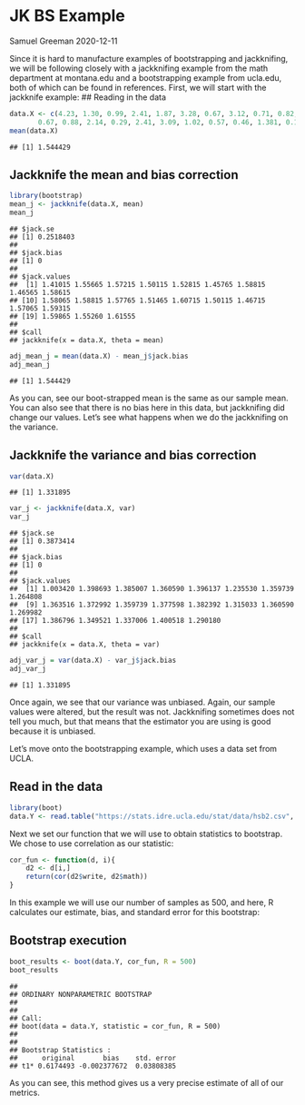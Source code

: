 JK BS Example
================
Samuel Greeman
2020-12-11

Since it is hard to manufacture examples of bootstrapping and
jackknifing, we will be following closely with a jackknifing example
from the math department at montana.edu and a bootstrapping example from
ucla.edu, both of which can be found in references. First, we will start
with the jackknife example: \## Reading in the data

``` r
data.X <- c(4.23, 1.30, 0.99, 2.41, 1.87, 3.28, 0.67, 3.12, 0.71, 0.82,
       0.67, 0.88, 2.14, 0.29, 2.41, 3.09, 1.02, 0.57, 0.46, 1.381, 0.122)
mean(data.X)
```

    ## [1] 1.544429

## Jackknife the mean and bias correction

``` r
library(bootstrap)
mean_j <- jackknife(data.X, mean)
mean_j
```

    ## $jack.se
    ## [1] 0.2518403
    ## 
    ## $jack.bias
    ## [1] 0
    ## 
    ## $jack.values
    ##  [1] 1.41015 1.55665 1.57215 1.50115 1.52815 1.45765 1.58815 1.46565 1.58615
    ## [10] 1.58065 1.58815 1.57765 1.51465 1.60715 1.50115 1.46715 1.57065 1.59315
    ## [19] 1.59865 1.55260 1.61555
    ## 
    ## $call
    ## jackknife(x = data.X, theta = mean)

``` r
adj_mean_j = mean(data.X) - mean_j$jack.bias
adj_mean_j
```

    ## [1] 1.544429

As you can, see our boot-strapped mean is the same as our sample mean.
You can also see that there is no bias here in this data, but
jackknifing did change our values. Let’s see what happens when we do the
jackknifing on the variance.

## Jackknife the variance and bias correction

``` r
var(data.X)
```

    ## [1] 1.331895

``` r
var_j <- jackknife(data.X, var)
var_j
```

    ## $jack.se
    ## [1] 0.3873414
    ## 
    ## $jack.bias
    ## [1] 0
    ## 
    ## $jack.values
    ##  [1] 1.003420 1.398693 1.385007 1.360590 1.396137 1.235530 1.359739 1.264808
    ##  [9] 1.363516 1.372992 1.359739 1.377598 1.382392 1.315033 1.360590 1.269982
    ## [17] 1.386796 1.349521 1.337006 1.400518 1.290180
    ## 
    ## $call
    ## jackknife(x = data.X, theta = var)

``` r
adj_var_j = var(data.X) - var_j$jack.bias
adj_var_j
```

    ## [1] 1.331895

Once again, we see that our variance was unbiased. Again, our sample
values were altered, but the result was not. Jackknifing sometimes does
not tell you much, but that means that the estimator you are using is
good because it is unbiased.

Let’s move onto the bootstrapping example, which uses a data set from
UCLA.

## Read in the data

``` r
library(boot)
data.Y <- read.table("https://stats.idre.ucla.edu/stat/data/hsb2.csv", sep=",", header=T)
```

Next we set our function that we will use to obtain statistics to
bootstrap. We chose to use correlation as our statistic:

``` r
cor_fun <- function(d, i){
    d2 <- d[i,]
    return(cor(d2$write, d2$math))
}
```

In this example we will use our number of samples as 500, and here, R
calculates our estimate, bias, and standard error for this bootstrap:

## Bootstrap execution

``` r
boot_results <- boot(data.Y, cor_fun, R = 500)
boot_results
```

    ## 
    ## ORDINARY NONPARAMETRIC BOOTSTRAP
    ## 
    ## 
    ## Call:
    ## boot(data = data.Y, statistic = cor_fun, R = 500)
    ## 
    ## 
    ## Bootstrap Statistics :
    ##      original       bias    std. error
    ## t1* 0.6174493 -0.002377672  0.03808385

As you can see, this method gives us a very precise estimate of all of
our metrics.
